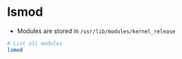 # lsmod

- Modules are stored in `/usr/lib/modules/kernel_release`

```sh
# List all modules
lsmod
```
